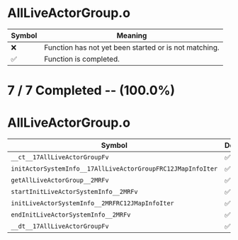 # AllLiveActorGroup.o
| Symbol | Meaning 
| ------------- | ------------- 
| :x: | Function has not yet been started or is not matching. 
| :white_check_mark: | Function is completed. 


# 7 / 7 Completed -- (100.0%)
# AllLiveActorGroup.o
| Symbol | Decompiled? |
| ------------- | ------------- |
| `__ct__17AllLiveActorGroupFv` | :white_check_mark: |
| `initActorSystemInfo__17AllLiveActorGroupFRC12JMapInfoIter` | :white_check_mark: |
| `getAllLiveActorGroup__2MRFv` | :white_check_mark: |
| `startInitLiveActorSystemInfo__2MRFv` | :white_check_mark: |
| `initLiveActorSystemInfo__2MRFRC12JMapInfoIter` | :white_check_mark: |
| `endInitLiveActorSystemInfo__2MRFv` | :white_check_mark: |
| `__dt__17AllLiveActorGroupFv` | :white_check_mark: |
